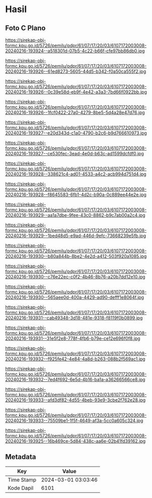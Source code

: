 # Hasil

## Foto C Plano

https://sirekap-obj-formc.kpu.go.id/5726/pemilu/pdpr/61/07/17/20/03/6107172003008-20240216-193924--a518301d-07b5-4c22-b66f-cfe97bb86db0.jpg

https://sirekap-obj-formc.kpu.go.id/5726/pemilu/pdpr/61/07/17/20/03/6107172003008-20240216-193926--61ed8273-5605-44d5-b342-f0a50ca555f2.jpg

https://sirekap-obj-formc.kpu.go.id/5726/pemilu/pdpr/61/07/17/20/03/6107172003008-20240216-193926--0c39e58d-eb9f-4e42-a3a3-7bd66f0922bb.jpg

https://sirekap-obj-formc.kpu.go.id/5726/pemilu/pdpr/61/07/17/20/03/6107172003008-20240216-193926--1fcf0422-27a0-4279-8be5-5d4a28e47d76.jpg

https://sirekap-obj-formc.kpu.go.id/5726/pemilu/pdpr/61/07/17/20/03/6107172003008-20240216-193927--e20d343d-c1a0-4790-b2c6-b9d766610973.jpg

https://sirekap-obj-formc.kpu.go.id/5726/pemilu/pdpr/61/07/17/20/03/6107172003008-20240216-193927--ce530fec-3ead-4e0d-b63c-ad1599dcfdf0.jpg

https://sirekap-obj-formc.kpu.go.id/5726/pemilu/pdpr/61/07/17/20/03/6107172003008-20240216-193928--338621c4-ad01-4533-a4c2-acb994d751d4.jpg

https://sirekap-obj-formc.kpu.go.id/5726/pemilu/pdpr/61/07/17/20/03/6107172003008-20240216-193928--f8645583-6fb1-4d2c-b90a-0c889ee44e2e.jpg

https://sirekap-obj-formc.kpu.go.id/5726/pemilu/pdpr/61/07/17/20/03/6107172003008-20240216-193929--aa1a7dbe-9fee-43c0-8862-b9c7ab00a2c4.jpg

https://sirekap-obj-formc.kpu.go.id/5726/pemilu/pdpr/61/07/17/20/03/6107172003008-20240216-193929--1bed48d5-e9ad-446d-9efc-73668239e5fb.jpg

https://sirekap-obj-formc.kpu.go.id/5726/pemilu/pdpr/61/07/17/20/03/6107172003008-20240216-193930--b80a844b-8be2-4e2d-a412-503f920a1085.jpg

https://sirekap-obj-formc.kpu.go.id/5726/pemilu/pdpr/61/07/17/20/03/6107172003008-20240216-193930--c76e22ec-c0f2-4b46-8b76-a20b7dd12e10.jpg

https://sirekap-obj-formc.kpu.go.id/5726/pemilu/pdpr/61/07/17/20/03/6107172003008-20240216-193930--565aee0d-400a-4429-ad90-defff1e8064f.jpg

https://sirekap-obj-formc.kpu.go.id/5726/pemilu/pdpr/61/07/17/20/03/6107172003008-20240216-193931--cab49348-3d18-481e-9318-f8119f0b0899.jpg

https://sirekap-obj-formc.kpu.go.id/5726/pemilu/pdpr/61/07/17/20/03/6107172003008-20240216-193931--31e5f2e8-778f-4fb6-b79e-ce12e696f0f8.jpg

https://sirekap-obj-formc.kpu.go.id/5726/pemilu/pdpr/61/07/17/20/03/6107172003008-20240216-193932--f925fe42-4e84-4a8d-b263-088b2f569ac1.jpg

https://sirekap-obj-formc.kpu.go.id/5726/pemilu/pdpr/61/07/17/20/03/6107172003008-20240216-193932--7ed4f692-6e5d-4b16-ba1a-a36266566ce8.jpg

https://sirekap-obj-formc.kpu.go.id/5726/pemilu/pdpr/61/07/17/20/03/6107172003008-20240216-193933--afd3df82-4d55-4beb-93e9-3cbe2f762e28.jpg

https://sirekap-obj-formc.kpu.go.id/5726/pemilu/pdpr/61/07/17/20/03/6107172003008-20240216-193933--75509be1-1f5f-4649-af3a-5cc0a605c324.jpg

https://sirekap-obj-formc.kpu.go.id/5726/pemilu/pdpr/61/07/17/20/03/6107172003008-20240216-193925--16b469ce-5d84-438c-aa6e-02b41fd39162.jpg


## Metadata

| Key        | Value               |
| ---------- | ------------------- |
| Time Stamp | 2024-03-01 03:03:46 |
| Kode Dapil | 6101                |



